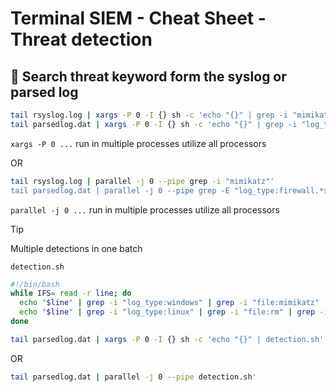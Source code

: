 # **Terminal SIEM - Cheat Sheet - Threat detection**

## :bookmark:  **Search threat keyword form the syslog or parsed log**
```bash
tail rsyslog.log | xargs -P 0 -I {} sh -c 'echo "{}" | grep -i "mimikatz"'; done
tail parsedlog.dat | xargs -P 0 -I {} sh -c 'echo "{}" | grep -i "log_type:firewall" | grep -i "source_ip:192.168.21.37"'; done
```
`xargs -P 0 ...` run in multiple processes utilize all processors

OR
```bash
tail rsyslog.log | parallel -j 0 --pipe grep -i "mimikatz"'
tail parsedlog.dat | parallel -j 0 --pipe grep -E "log_type:firewall.*source_ip:192.168.21.37"'
```
`parallel -j 0 ...` run in multiple processes utilize all processors

> [!TIP]
> Multiple detections in one batch

`detection.sh`
```bash
#!/bin/bash
while IFS= read -r line; do
  echo "$line" | grep -i "log_type:windows" | grep -i "file:mimikatz"
  echo "$line" | grep -i "log_type:linux" | grep -i "file:rm" | grep -i ".bash_history"
done
```
```bash
tail parsedlog.dat | xargs -P 0 -I {} sh -c 'echo "{}" | detection.sh'
```
OR
```bash
tail parsedlog.dat | parallel -j 0 --pipe detection.sh'
``` 
